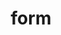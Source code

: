 ---
title: "form"
layout: cache
categories: [package, develop]
meta: {"compilers": ["gcc@11.4.0"], "num_specs": 7, "num_specs_by_stack": {"hep": 7, "root": 7}, "oss": ["ubuntu22.04"], "platforms": ["linux"], "stacks": ["hep", "root"], "targets": ["x86_64_v3"], "versions": ["4.3.1"]}
spec_details: [{"compiler": "gcc@11.4.0", "hash": "eze52j2y444f2rijpkjzfzezxim4oxw7", "os": "ubuntu22.04", "platform": "linux", "size": "-", "stacks": ["hep", "root"], "target": "x86_64_v3", "variants": ["build_system=autotools", "+gmp", "~parform", "+scalar", "+threaded", "+zlib"], "versions": ["4.3.1"]}, {"compiler": "gcc@11.4.0", "hash": "l6ss2pfs2szhhqdvn3j6dv5tchnamstb", "os": "ubuntu22.04", "platform": "linux", "size": "-", "stacks": ["hep", "root"], "target": "x86_64_v3", "variants": ["build_system=autotools", "+gmp", "~parform", "+scalar", "+threaded", "+zlib"], "versions": ["4.3.1"]}, {"compiler": "gcc@11.4.0", "hash": "orqeidvdflv77nuwq7ssqqydfdqt5e53", "os": "ubuntu22.04", "platform": "linux", "size": "-", "stacks": ["hep", "root"], "target": "x86_64_v3", "variants": ["build_system=autotools", "+gmp", "~parform", "+scalar", "+threaded", "+zlib"], "versions": ["4.3.1"]}, {"compiler": "gcc@11.4.0", "hash": "peh4goi7ajuzxyr5ggpj3hl5fgw3uewe", "os": "ubuntu22.04", "platform": "linux", "size": "-", "stacks": ["hep", "root"], "target": "x86_64_v3", "variants": ["build_system=autotools", "+gmp", "~parform", "+scalar", "+threaded", "+zlib"], "versions": ["4.3.1"]}, {"compiler": "gcc@11.4.0", "hash": "pm7csnhd34euxmds5vpubzzay5zknxgy", "os": "ubuntu22.04", "platform": "linux", "size": "-", "stacks": ["hep", "root"], "target": "x86_64_v3", "variants": ["build_system=autotools", "+gmp", "~parform", "+scalar", "+threaded", "+zlib"], "versions": ["4.3.1"]}, {"compiler": "gcc@11.4.0", "hash": "sxwjdaodzjfvf6vuahjgtykt4zmjtagi", "os": "ubuntu22.04", "platform": "linux", "size": "-", "stacks": ["hep", "root"], "target": "x86_64_v3", "variants": ["build_system=autotools", "+gmp", "~parform", "+scalar", "+threaded", "+zlib"], "versions": ["4.3.1"]}, {"compiler": "gcc@11.4.0", "hash": "us5r6zlg6lqfdmjt6dt2ncgc4ioypahg", "os": "ubuntu22.04", "platform": "linux", "size": "-", "stacks": ["hep", "root"], "target": "x86_64_v3", "variants": ["build_system=autotools", "+gmp", "~parform", "+scalar", "+threaded", "+zlib"], "versions": ["4.3.1"]}]
---
